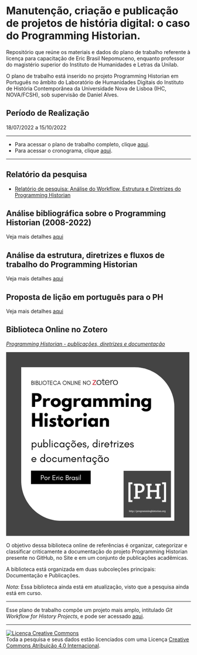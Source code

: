 # Manutenção, criação e publicação de projetos de história digital: o caso do Programming Historian.

Repositório que reúne os materiais e dados do plano de trabalho referente à licença para capacitação de Eric Brasil Nepomuceno, enquanto professor do magistério superior do Instituto de Humanidades e Letras da Unilab.

O plano de trabalho está inserido no projeto Programming Historian em Português no âmbito do Laboratório de Humanidades Digitais do Instituto de História Contemporânea da Universidade Nova de Lisboa (IHC, NOVA/FCSH), sob supervisão de Daniel Alves.

## Período de Realização

18/07/2022 a 15/10/2022

---

- Para acessar o plano de trabalho completo, clique [aqui](plano_de_trabalho.md).
- Para acessar o cronograma, clique [aqui](cronograma.md).

---

## Relatório da pesquisa

- [Relatório de pesquisa: Análise do Workflow, Estrutura e Diretrizes do Programming Historian](/PH_workflow/report_wrokflow.md)

## Análise bibliográfica sobre o Programming Historian (2008-2022)

Veja mais detalhes [aqui](/bibliography/README.md)

## Análise da estrutura, diretrizes e fluxos de trabalho do Programming Historian

Veja mais detalhes [aqui](PH_workflow/README.md)

## Proposta de lição em português para o PH

Veja mais detalhes [aqui](lesson-proposal/README.md)

## Biblioteca Online no Zotero

[*Programming Historian - publicações, diretrizes e documentação*](https://www.zotero.org/groups/4765521/programming_historian_-_publicaes_diretrizes_e_documentao/)

![logo-bib](img/bib_zot.png)

O objetivo dessa biblioteca online de referências é organizar, categorizar e classificar criticamente a documentação do projeto Programming Historian presente no GitHub, no Site e em um conjunto de publicações acadêmicas.

A biblioteca está organizada em duas subcoleções principais: Documentação e Publicações.

*Nota*: Essa biblioteca ainda está em atualização, visto que a pesquisa ainda está em curso.

---

Esse plano de trabalho compõe um projeto mais amplo, intitulado *Git Workflow for History Projects*, e pode ser acessado [aqui](https://github.com/users/ericbrasiln/projects/4).

---

<a rel="license" href="http://creativecommons.org/licenses/by/4.0/"><img alt="Licença Creative Commons" style="border-width:0" src="https://i.creativecommons.org/l/by/4.0/88x31.png" /></a><br />Toda a pesquisa e seus dados estão licenciados com uma Licença <a rel="license" href="http://creativecommons.org/licenses/by/4.0/">Creative Commons Atribuição 4.0 Internacional</a>.
